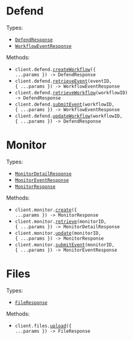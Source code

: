 # Defend

Types:

- <code><a href="./src/resources/defend.ts">DefendResponse</a></code>
- <code><a href="./src/resources/defend.ts">WorkflowEventResponse</a></code>

Methods:

- <code title="post /defend">client.defend.<a href="./src/resources/defend.ts">createWorkflow</a>({ ...params }) -> DefendResponse</code>
- <code title="get /defend/{workflow_id}/events/{event_id}">client.defend.<a href="./src/resources/defend.ts">retrieveEvent</a>(eventID, { ...params }) -> WorkflowEventResponse</code>
- <code title="get /defend/{workflow_id}">client.defend.<a href="./src/resources/defend.ts">retrieveWorkflow</a>(workflowID) -> DefendResponse</code>
- <code title="post /defend/{workflow_id}/events">client.defend.<a href="./src/resources/defend.ts">submitEvent</a>(workflowID, { ...params }) -> WorkflowEventResponse</code>
- <code title="put /defend/{workflow_id}">client.defend.<a href="./src/resources/defend.ts">updateWorkflow</a>(workflowID, { ...params }) -> DefendResponse</code>

# Monitor

Types:

- <code><a href="./src/resources/monitor.ts">MonitorDetailResponse</a></code>
- <code><a href="./src/resources/monitor.ts">MonitorEventResponse</a></code>
- <code><a href="./src/resources/monitor.ts">MonitorResponse</a></code>

Methods:

- <code title="post /monitor">client.monitor.<a href="./src/resources/monitor.ts">create</a>({ ...params }) -> MonitorResponse</code>
- <code title="get /monitor/{monitor_id}">client.monitor.<a href="./src/resources/monitor.ts">retrieve</a>(monitorID, { ...params }) -> MonitorDetailResponse</code>
- <code title="put /monitor/{monitor_id}">client.monitor.<a href="./src/resources/monitor.ts">update</a>(monitorID, { ...params }) -> MonitorResponse</code>
- <code title="post /monitor/{monitor_id}/events">client.monitor.<a href="./src/resources/monitor.ts">submitEvent</a>(monitorID, { ...params }) -> MonitorEventResponse</code>

# Files

Types:

- <code><a href="./src/resources/files.ts">FileResponse</a></code>

Methods:

- <code title="post /files/upload">client.files.<a href="./src/resources/files.ts">upload</a>({ ...params }) -> FileResponse</code>
